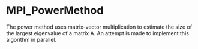 MPI_PowerMethod
===============

The power method uses matrix-vector multiplication to estimate the size of the largest eigenvalue of a matrix A. An attempt is made to implement this algorithm in parallel. 
